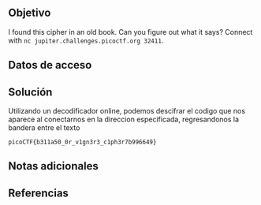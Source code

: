 ## Objetivo

I found this cipher in an old book. Can you figure out what it says? Connect with `nc jupiter.challenges.picoctf.org 32411`.
## Datos de acceso
## Solución

Utilizando un decodificador online, podemos descifrar el codigo que nos aparece al conectarnos en la direccion especificada, regresandonos la bandera entre el texto

```
picoCTF{b311a50_0r_v1gn3r3_c1ph3r7b996649}
```
## Notas adicionales

## Referencias

